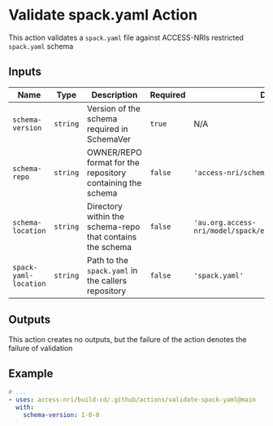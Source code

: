 # Validate spack.yaml Action

This action validates a `spack.yaml` file against ACCESS-NRIs restricted `spack.yaml` schema

## Inputs

| Name | Type | Description | Required | Default | Example |
| ---- | ---- | ----------- | -------- | ------- | ------- |
| `schema-version` | `string` | Version of the schema required in SchemaVer | `true` | N/A | `'1-0-0'`, `"2-0-1"` |
| `schema-repo` | `string` | OWNER/REPO format for the repository containing the schema | `false` | `'access-nri/schema'` | `'my-org/schemas'` |
| `schema-location` | `string` | Directory within the schema-repo that contains the schema | `false` | `'au.org.access-nri/model/spack/environment/deployment'` | `'some/other/path/to/directory'` |
| `spack-yaml-location` | `string` | Path to the `spack.yaml` in the callers repository | `false` | `'spack.yaml'` | `'some/other/spack.yaml'` |

## Outputs

This action creates no outputs, but the failure of the action denotes the failure of validation

## Example

```yaml
# ...
- uses: access-nri/build-cd/.github/actions/validate-spack-yaml@main
  with:
    schema-version: 1-0-0
```
